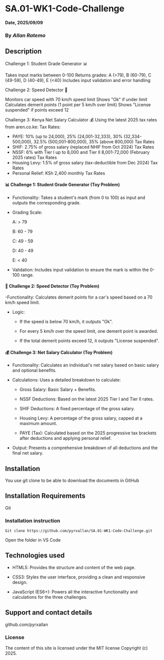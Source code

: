 # SA.01-WK1-Code-Challenge

#### Date, 2025/09/09

### By *Allan Ratemo*

## Description
Challenge 1: Student Grade Generator 📊

Takes input marks between 0-100
Returns grades: A (>79), B (60-79), C (49-59), D (40-49), E (<40)
Includes input validation and error handling

Challenge 2: Speed Detector 🚗

Monitors car speed with 70 km/h speed limit
Shows "Ok" if under limit
Calculates demerit points (1 point per 5 km/h over limit)
Shows "License suspended" if points exceed 12

Challenge 3: Kenya Net Salary Calculator 💰
Using the latest 2025 tax rates from aren.co.ke:
Tax Rates:

- PAYE: 10% (up to 24,000), 25% (24,001-32,333), 30% (32,334-500,000), 32.5% (500,001-800,000), 35% (above 800,000) Tax Rates
- SHIF: 2.75% of gross salary (replaced NHIF from Oct 2024) Tax Rates
- NSSF: 6% with Tier I up to 8,000 and Tier II 8,001-72,000 (February 2025 rates) Tax Rates
- Housing Levy: 1.5% of gross salary (tax-deductible from Dec 2024) Tax Rates
- Personal Relief: KSh 2,400 monthly Tax Rates

#### 📊 Challenge 1: Student Grade Generator (Toy Problem)
- Functionality: Takes a student's mark (from 0 to 100) as input and outputs the corresponding grade.

- Grading Scale:

    A: > 79

    B: 60 - 79

    C: 49 - 59

    D: 40 - 49

    E: < 40

- Validation: Includes input validation to ensure the mark is within the 0-100 range.


#### 🚗 Challenge 2: Speed Detector (Toy Problem)
-Functionality: Calculates demerit points for a car's speed based on a 70 km/h speed limit.

- Logic:

    - If the speed is below 70 km/h, it outputs "Ok".

    - For every 5 km/h over the speed limit, one demerit point is awarded.

    - If the total demerit points exceed 12, it outputs "License suspended".


#### 💰  Challenge 3: Net Salary Calculator (Toy Problem)
- Functionality: Calculates an individual's net salary based on basic salary and optional benefits.

- Calculations: Uses a detailed breakdown to calculate:

    - Gross Salary: Basic Salary + Benefits.

    - NSSF Deductions: Based on the latest 2025 Tier I and Tier II rates.

    - SHIF Deductions: A fixed percentage of the gross salary.

    - Housing Levy: A percentage of the gross salary, capped at a maximum amount.

    - PAYE (Tax): Calculated based on the 2025 progressive tax brackets after deductions and applying personal relief.

- Output: Presents a comprehensive breakdown of all deductions and the final net salary.

## Installation
You use git clone to be able to download the documents in GitHub

## Installation Requirements
Git

### Installation instruction
```
Git clone https://github.com/pyrxallan/SA.01-WK1-Code-Challenge.git

```
Open the folder in VS Code

## Technologies used
- HTML5: Provides the structure and content of the web page.

- CSS3: Styles the user interface, providing a clean and responsive design.

- JavaScript (ES6+): Powers all the interactive functionality and calculations for the three challenges.

## Support and contact details
github.com/pyrxallan

### License
The content of this site is licensed under the MIT license
Copyright (c) 2025.